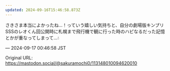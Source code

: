 ```yaml
---
updated: 2024-09-16T15:46:58.873Z
---
```


<p>さきさま本当によかったね…！っていう嬉しい気持ちと、自分の劇場版キンプリSSSのレオくん回公開時に札幌まで飛行機で観に行った時のハピなるだった記憶とかが重なってしまって…💧</p>

&mdash; 2024-09-17 00:46:58 JST

Original URL: https://mastodon.social/@sakuramochi0/113148010094620010

